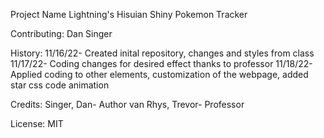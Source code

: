 Project Name
Lightning's Hisuian Shiny Pokemon Tracker

Contributing:
Dan Singer

History:
11/16/22- Created inital repository, changes and styles from class
11/17/22- Coding changes for desired effect thanks to professor
11/18/22- Applied coding to other elements, customization of the webpage, added star css code animation

Credits:
Singer, Dan- Author
van Rhys, Trevor- Professor

License:
MIT